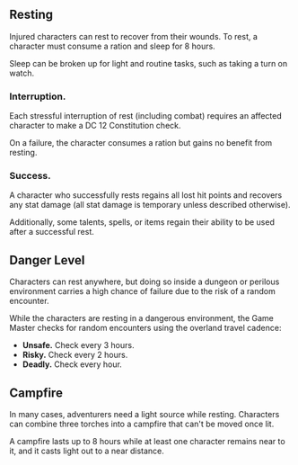 ## Resting
Injured characters can rest to recover from their wounds. To rest, a character must consume a ration and sleep for 8 hours.

Sleep can be broken up for light and routine tasks, such as taking a turn on watch.

### Interruption.
Each stressful interruption of rest (including combat) requires an affected character to make a DC 12 Constitution check.

On a failure, the character consumes a ration but gains no benefit from resting.

### Success.
A character who successfully rests regains all lost hit points and recovers any stat damage (all stat damage is temporary unless described otherwise).

Additionally, some talents, spells, or items regain their ability to be used after a successful rest.

## Danger Level
Characters can rest anywhere, but doing so inside a dungeon or perilous environment carries a high chance of failure due to the risk of a random encounter.

While the characters are resting in a dangerous environment, the Game Master checks for random encounters using the overland travel cadence:
- **Unsafe.** Check every 3 hours.
- **Risky.** Check every 2 hours.
- **Deadly.** Check every hour.

## Campfire
In many cases, adventurers need a light source while resting. Characters can combine three torches into a campfire that can't be moved once lit.

A campfire lasts up to 8 hours while at least one character remains near to it, and it casts light out to a near distance.

